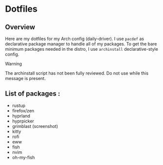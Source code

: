 # Dotfiles

## Overview
Here are my dotfiles for my Arch config (daily-driver). I use `pacdef` as declarative package manager to handle all of my packages.
To get the bare minimum packages needed in the distro, I use `archinstall` declarative-style config.
> [!WARNING]
> The archinstall script has not been fully reviewed. Do not use while this message is present.

## List of packages :
- rustup
- firefox/zen
- hyprland
- hyprpicker
- grimblast (screenshot)
- kitty
- rofi
- eww
- fish
- nvim
- oh-my-fish
